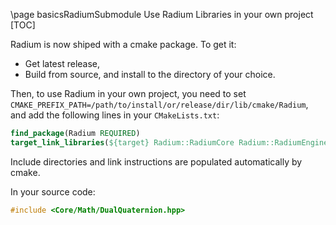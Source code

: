 \page basicsRadiumSubmodule Use Radium Libraries in your own project
[TOC]

Radium is now shiped with a cmake package. To get it:
 - Get latest release,
 - Build from source, and install to the directory of your choice.

Then, to use Radium in your own project, you need to set `CMAKE_PREFIX_PATH=/path/to/install/or/release/dir/lib/cmake/Radium`,
and add the following lines in your `CMakeLists.txt`:
~~~cmake
find_package(Radium REQUIRED)
target_link_libraries(${target} Radium::RadiumCore Radium::RadiumEngine Radium::RadiumIO Radium::RadiumGuiBase)
~~~
Include directories and link instructions are populated automatically by cmake.

In your source code:
~~~cpp
#include <Core/Math/DualQuaternion.hpp>
~~~
